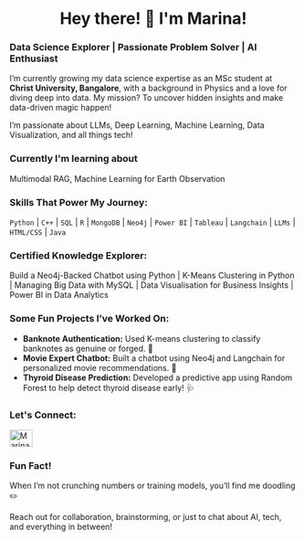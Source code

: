 <h1 align="center">Hey there! 👋 I'm Marina!</h1>
<h3 align="left">Data Science Explorer | Passionate Problem Solver | AI Enthusiast</h3>

<p>
  I’m currently growing my data science expertise as an MSc student at <b>Christ University, Bangalore</b>, with a background in Physics and a love for diving deep into data. My mission? To uncover hidden insights and make data-driven magic happen!
</p>

<p>
  I’m passionate about LLMs, Deep Learning, Machine Learning, Data Visualization, and all things tech!
</p>
<p>
  <h3>Currently I'm learning about</h3>
  Multimodal RAG, Machine Learning for Earth Observation
</p>

<h3 align="left">Skills That Power My Journey:</h3>
<p>
  <code>Python</code> | <code>C++</code> | <code>SQL</code> | <code>R</code> | <code>MongoDB</code> | <code>Neo4j</code> | <code>Power BI</code> | <code>Tableau</code> | <code>Langchain</code> | <code>LLMs</code> | <code>HTML/CSS</code> | <code>Java</code>
</p>

<h3 align="left">Certified Knowledge Explorer:</h3>
<p>
  Build a Neo4j-Backed Chatbot using Python | K-Means Clustering in Python | Managing Big Data with MySQL | Data Visualisation for Business Insights | Power BI in Data Analytics
</p>

<h3 align="left">Some Fun Projects I’ve Worked On:</h3>
<ul>
  <li><b>Banknote Authentication:</b> Used K-means clustering to classify banknotes as genuine or forged. 💸</li>
  <li><b>Movie Expert Chatbot:</b> Built a chatbot using Neo4j and Langchain for personalized movie recommendations. 🎥</li>
  <li><b>Thyroid Disease Prediction:</b> Developed a predictive app using Random Forest to help detect thyroid disease early! 🩺</li>
</ul>

<h3 align="left">Let's Connect:</h3>
<p>
  <a href="https://linkedin.com/in/marina-ts-446939212" target="blank">
    <img src="https://cdn.jsdelivr.net/npm/simple-icons@v3/icons/linkedin.svg" alt="Marina's LinkedIn" height="30" width="40" />
  </a>
</p>

<h3 align="left">Fun Fact!</h3>
<p>
  When I’m not crunching numbers or training models, you’ll find me doodling ✏️
</p>

<p>
  Reach out for collaboration, brainstorming, or just to chat about AI, tech, and everything in between!
</p>
